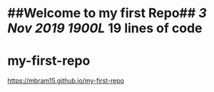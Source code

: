 
##Welcome to my first Repo##
*3 Nov 2019  1900L*
**19 lines of code**
=======
# my-first-repo
https://mbram15.github.io/my-first-repo
